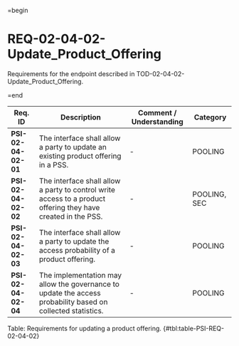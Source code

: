 =begin

# REQ-02-04-02-Update_Product_Offering

Requirements for the endpoint described in TOD-02-04-02-Update_Product_Offering.

=end

| Req. ID                        | Description                         | Comment / Understanding                  | Category                       |
| ------------------------------ | ----------------------------------- | ---------------------------------------- | ------------------------------ |
| __PSI-02-04-02-01__ | The interface shall allow a party to update an existing product offering in a PSS.                            | -                       | POOLING      |
| __PSI-02-04-02-02__ | The interface shall allow a party to control write access to a product offering they have created in the PSS. | -                       | POOLING, SEC |
| __PSI-02-04-02-03__ | The interface shall allow a party to update the access probability of a product offering.                     | -                       | POOLING      |
| __PSI-02-04-02-04__ | The implementation may allow the governance to update the access probability based on collected statistics.   | -                       | POOLING      |

Table: Requirements for updating a product offering. {#tbl:table-PSI-REQ-02-04-02}
